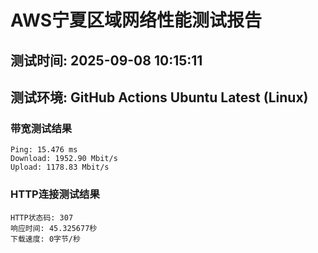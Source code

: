 # AWS宁夏区域网络性能测试报告
## 测试时间: 2025-09-08 10:15:11
## 测试环境: GitHub Actions Ubuntu Latest (Linux)

### 带宽测试结果
```
Ping: 15.476 ms
Download: 1952.90 Mbit/s
Upload: 1178.83 Mbit/s
```

### HTTP连接测试结果
```
HTTP状态码: 307
响应时间: 45.325677秒
下载速度: 0字节/秒
```

